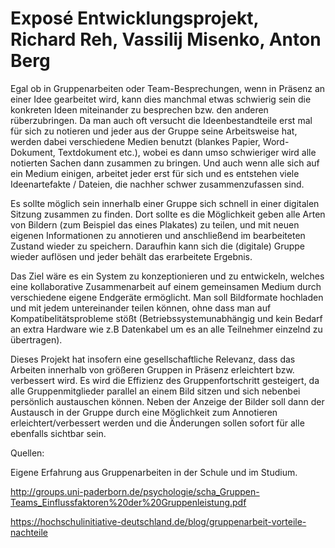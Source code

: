 # Exposé Entwicklungsprojekt, Richard Reh, Vassilij Misenko, Anton Berg

Egal ob in Gruppenarbeiten oder Team-Besprechungen, wenn in Präsenz an einer Idee gearbeitet wird, kann dies manchmal etwas schwierig sein die konkreten Ideen miteinander zu besprechen bzw. den anderen rüberzubringen. Da man auch oft versucht die Ideenbestandteile erst mal für sich zu notieren und jeder aus der Gruppe seine Arbeitsweise hat, werden dabei verschiedene Medien benutzt (blankes Papier, Word-Dokument, Textdokument etc.), wobei es dann umso schwieriger wird alle notierten Sachen dann zusammen zu bringen. Und auch wenn alle sich auf ein Medium einigen, arbeitet jeder erst für sich und es entstehen viele Ideenartefakte / Dateien, die nachher schwer zusammenzufassen sind. 

Es sollte möglich sein innerhalb einer Gruppe sich schnell in einer digitalen Sitzung zusammen zu finden. Dort sollte es die Möglichkeit geben alle Arten von Bildern (zum Beispiel das eines Plakates) zu teilen, und mit neuen eigenen Informationen zu annotieren und anschließend im bearbeiteten Zustand wieder zu speichern. Daraufhin kann sich die (digitale) Gruppe wieder auflösen und jeder behält das erarbeitete Ergebnis.

Das Ziel wäre es ein System zu konzeptionieren und zu entwickeln, welches eine kollaborative Zusammenarbeit auf einem gemeinsamen Medium durch verschiedene eigene Endgeräte ermöglicht. Man soll Bildformate hochladen und mit jedem untereinander teilen können, ohne dass man auf Kompatibelitätsprobleme stößt (Betriebssystemunabhängig und kein Bedarf an extra Hardware wie z.B Datenkabel um es an alle Teilnehmer einzelnd zu übertragen).

Dieses Projekt hat insofern eine gesellschaftliche Relevanz, dass das Arbeiten innerhalb von größeren Gruppen in Präsenz erleichtert bzw. verbessert wird. Es wird die Effizienz des Gruppenfortschritt gesteigert, da alle Gruppenmitglieder parallel an einem Bild sitzen und sich nebenbei persönlich austauschen können. Neben der Anzeige der Bilder soll dann der Austausch in der Gruppe durch eine Möglichkeit zum Annotieren erleichtert/verbessert werden und die Änderungen sollen sofort für alle ebenfalls sichtbar sein.


Quellen:

Eigene Erfahrung aus Gruppenarbeiten in der Schule und im Studium.

http://groups.uni-paderborn.de/psychologie/scha_Gruppen-Teams_Einflussfaktoren%20der%20Gruppenleistung.pdf

https://hochschulinitiative-deutschland.de/blog/gruppenarbeit-vorteile-nachteile

